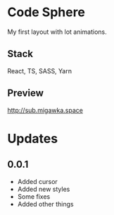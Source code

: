 # Code Sphere

My first layout with lot animations.


## Stack
React, TS, SASS, Yarn

## Preview
http://sub.migawka.space

# Updates
## 0.0.1
- Added cursor
- Added new styles
- Some fixes
- Added other things